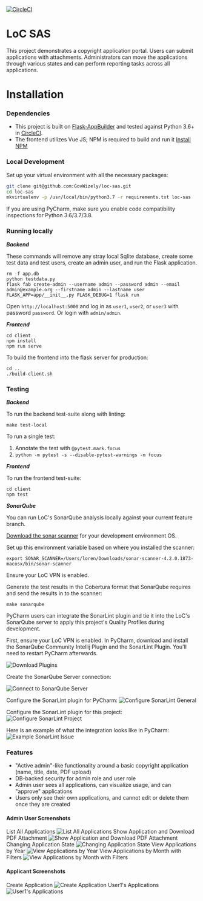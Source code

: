 [![CircleCI](https://circleci.com/gh/GovWizely/loc-sas.svg?style=svg)](https://circleci.com/gh/GovWizely/loc-sas)

LoC SAS
=================================

This project demonstrates a copyright application portal. Users can submit applications with attachments. Administrators can move the applications through various states and can perform reporting tasks across all applications.

# Installation

### Dependencies

 - This project is built on [Flask-AppBuilder](https://github.com/dpgaspar/Flask-AppBuilder) and tested against Python 3.6+ in [CircleCI](https://app.circleci.com/github/GovWizely/loc-sas/pipelines).
 - The frontend utilizes Vue JS; NPM is required to build and run it [Install NPM](https://www.npmjs.com/get-npm)

### Local Development

Set up your virtual environment with all the necessary packages:
```bash
git clone git@github.com:GovWizely/loc-sas.git
cd loc-sas
mkvirtualenv -p /usr/local/bin/python3.7 -r requirements.txt loc-sas
```

If you are using PyCharm, make sure you enable code compatibility inspections for Python 3.6/3.7/3.8.

### Running locally
***Backend***

These commands will remove any stray local Sqlite database, create some test data and test users, create an admin user, and run the Flask application.
```
rm -f app.db
python testdata.py
flask fab create-admin --username admin --password admin --email admin@example.org --firstname admin --lastname user
FLASK_APP=app/__init__.py FLASK_DEBUG=1 flask run 
```

Open `http://localhost:5000` and log in as `user1`, `user2`, or `user3` with password `password`. Or login with `admin/admin`.

***Frontend***
```
cd client 
npm install
npm run serve
```

To build the frontend into the flask server for production: 
```
cd ..
./build-client.sh
```

### Testing
***Backend***

To run the backend test-suite along with linting:
```
make test-local
```

To run a single test:
1. Annotate the test with `@pytest.mark.focus`
1. `python -m pytest -s --disable-pytest-warnings -m focus`

***Frontend***

To run the frontend test-suite:
```
cd client 
npm test
```

***SonarQube***

You can run LoC's SonarQube analysis locally against your current feature branch.

[Download the sonar scanner](https://docs.sonarqube.org/latest/analysis/scan/sonarscanner/) for your development environment OS.

Set up this environment variable based on where you installed the scanner:
```
export SONAR_SCANNER=/Users/loren/Downloads/sonar-scanner-4.2.0.1873-macosx/bin/sonar-scanner
```

Ensure your LoC VPN is enabled.

Generate the test results in the Cobertura format that SonarQube requires and send the results in to the scanner:

```
make sonarqube
```

PyCharm users can integrate the SonarLint plugin and tie it into the LoC's SonarQube server to apply this project's Quality Profiles during development.

First, ensure your LoC VPN is enabled. In PyCharm, download and install the SonarQube Community Intellij Plugin and the SonarLint Plugin. You'll need to restart PyCharm afterwards.

![Download Plugins](screenshots/download_plugins.png)

Create the SonarQube Server connection:
 
![Connect to SonarQube Server](screenshots/configure_sonarqube.png)

Configure the SonarLint plugin for PyCharm:
![Configure SonarLint General](screenshots/configure_sonarlint_general.png)

Configure the SonarLint plugin for this project:
![Configure SonarLint Project](screenshots/configure_sonarlint_project.png)

Here is an example of what the integration looks like in PyCharm:
![Example SonarLint Issue](screenshots/example_sonarlint_issue.png)

### Features

* "Active admin"-like functionality around a basic copyright application (name, title, date, PDF upload)
* DB-backed security for admin role and user role
* Admin user sees all applications, can visualize usage, and can "approve" applications 
* Users only see their own applications, and cannot edit or delete them once they are created

#### Admin User Screenshots

List All Applications
![List All Applications](screenshots/admin_list_applications.png)
Show Application and Download PDF Attachment
![Show Application and Download PDF Attachment](screenshots/admin_show_and_download.png)
Changing Application State
![Changing Application State](screenshots/admin_workflow.png)
View Applications by Year
![View Applications by Year](screenshots/applications_by_year.png)
View Applications by Month with Filters
![View Applications by Month with Filters](screenshots/applications_by_month_filtered.png)

#### Applicant Screenshots

Create Application
![Create Application](screenshots/user_create_application.png)
User1's Applications
![User1's Applications](screenshots/applications_scoped.png)
